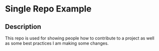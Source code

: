 # Single Repo Example

## Description
This repo is used for showing people how to contribute to a project as well as some best practices
I am making some changes.
